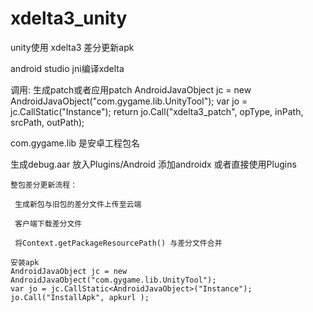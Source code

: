 # xdelta3_unity

unity使用 xdelta3 差分更新apk

android studio jni编译xdelta

调用: 生成patch或者应用patch
  AndroidJavaObject jc = new AndroidJavaObject("com.gygame.lib.UnityTool");
  var jo = jc.CallStatic<AndroidJavaObject>("Instance");
  return jo.Call<int>("xdelta3_patch", opType, inPath, srcPath, outPath);


  com.gygame.lib 是安卓工程包名

  生成debug.aar 放入Plugins/Android
    添加androidx
 或者直接使用Plugins

    整包差分更新流程：

     生成新包与旧包的差分文件上传至云端

     客户端下载差分文件

     将Context.getPackageResourcePath() 与差分文件合并

    安装apk
    AndroidJavaObject jc = new AndroidJavaObject("com.gygame.lib.UnityTool");
    var jo = jc.CallStatic<AndroidJavaObject>("Instance");
    jo.Call("InstallApk", apkurl );

